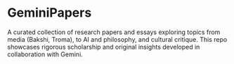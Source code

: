 # GeminiPapers
A curated collection of research papers and essays exploring topics from media (Bakshi, Troma), to AI and philosophy, and cultural critique. This repo showcases rigorous scholarship and original insights developed in collaboration with Gemini.
